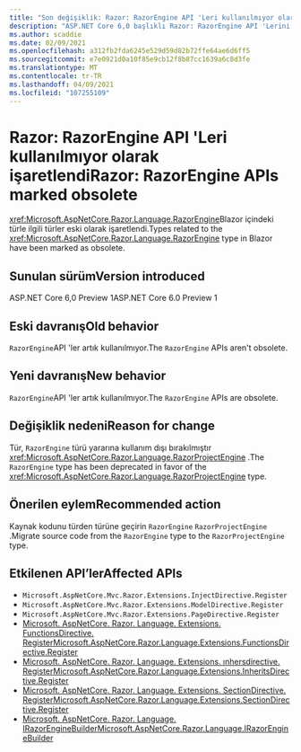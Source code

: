 ```yaml
---
title: "Son değişiklik: Razor: RazorEngine API 'Leri kullanılmıyor olarak işaretlendi"
description: "ASP.NET Core 6,0 başlıklı Razor: RazorEngine API 'Lerini yok olarak işaretlenen Son değişiklik hakkında bilgi edinin"
ms.author: scaddie
ms.date: 02/09/2021
ms.openlocfilehash: a312fb2fda6245e529d59d82b72ffe64ae6d6ff5
ms.sourcegitcommit: e7e0921d0a10f85e9cb12f8b87cc1639a6c8d3fe
ms.translationtype: MT
ms.contentlocale: tr-TR
ms.lasthandoff: 04/09/2021
ms.locfileid: "107255109"
---
```

# <a name="razor-razorengine-apis-marked-obsolete"></a><span data-ttu-id="bb230-103">Razor: RazorEngine API 'Leri kullanılmıyor olarak işaretlendi</span><span class="sxs-lookup"><span data-stu-id="bb230-103">Razor: RazorEngine APIs marked obsolete</span></span>

<span data-ttu-id="bb230-104"><xref:Microsoft.AspNetCore.Razor.Language.RazorEngine>Blazor içindeki türle ilgili türler eski olarak işaretlendi.</span><span class="sxs-lookup"><span data-stu-id="bb230-104">Types related to the <xref:Microsoft.AspNetCore.Razor.Language.RazorEngine> type in Blazor have been marked as obsolete.</span></span>

## <a name="version-introduced"></a><span data-ttu-id="bb230-105">Sunulan sürüm</span><span class="sxs-lookup"><span data-stu-id="bb230-105">Version introduced</span></span>

<span data-ttu-id="bb230-106">ASP.NET Core 6,0 Preview 1</span><span class="sxs-lookup"><span data-stu-id="bb230-106">ASP.NET Core 6.0 Preview 1</span></span>

## <a name="old-behavior"></a><span data-ttu-id="bb230-107">Eski davranış</span><span class="sxs-lookup"><span data-stu-id="bb230-107">Old behavior</span></span>

<span data-ttu-id="bb230-108">`RazorEngine`API 'ler artık kullanılmıyor.</span><span class="sxs-lookup"><span data-stu-id="bb230-108">The `RazorEngine` APIs aren't obsolete.</span></span>

## <a name="new-behavior"></a><span data-ttu-id="bb230-109">Yeni davranış</span><span class="sxs-lookup"><span data-stu-id="bb230-109">New behavior</span></span>

<span data-ttu-id="bb230-110">`RazorEngine`API 'ler artık kullanılmıyor.</span><span class="sxs-lookup"><span data-stu-id="bb230-110">The `RazorEngine` APIs are obsolete.</span></span>

## <a name="reason-for-change"></a><span data-ttu-id="bb230-111">Değişiklik nedeni</span><span class="sxs-lookup"><span data-stu-id="bb230-111">Reason for change</span></span>

<span data-ttu-id="bb230-112">Tür, `RazorEngine` türü yararına kullanım dışı bırakılmıştır <xref:Microsoft.AspNetCore.Razor.Language.RazorProjectEngine> .</span><span class="sxs-lookup"><span data-stu-id="bb230-112">The `RazorEngine` type has been deprecated in favor of the <xref:Microsoft.AspNetCore.Razor.Language.RazorProjectEngine> type.</span></span>

## <a name="recommended-action"></a><span data-ttu-id="bb230-113">Önerilen eylem</span><span class="sxs-lookup"><span data-stu-id="bb230-113">Recommended action</span></span>

<span data-ttu-id="bb230-114">Kaynak kodunu türden türüne geçirin `RazorEngine` `RazorProjectEngine` .</span><span class="sxs-lookup"><span data-stu-id="bb230-114">Migrate source code from the `RazorEngine` type to the `RazorProjectEngine` type.</span></span>

## <a name="affected-apis"></a><span data-ttu-id="bb230-115">Etkilenen API’ler</span><span class="sxs-lookup"><span data-stu-id="bb230-115">Affected APIs</span></span>

- `Microsoft.AspNetCore.Mvc.Razor.Extensions.InjectDirective.Register`
- `Microsoft.AspNetCore.Mvc.Razor.Extensions.ModelDirective.Register`
- `Microsoft.AspNetCore.Mvc.Razor.Extensions.PageDirective.Register`
- [<span data-ttu-id="bb230-116">Microsoft. AspNetCore. Razor. Language. Extensions. FunctionsDirective. Register</span><span class="sxs-lookup"><span data-stu-id="bb230-116">Microsoft.AspNetCore.Razor.Language.Extensions.FunctionsDirective.Register</span></span>](/dotnet/api/microsoft.aspnetcore.razor.language.extensions.functionsdirective.register?view=aspnetcore-3.0&preserve-view=true)
- [<span data-ttu-id="bb230-117">Microsoft. AspNetCore. Razor. Language. Extensions. ınhersdirective. Register</span><span class="sxs-lookup"><span data-stu-id="bb230-117">Microsoft.AspNetCore.Razor.Language.Extensions.InheritsDirective.Register</span></span>](/dotnet/api/microsoft.aspnetcore.razor.language.extensions.inheritsdirective.register?view=aspnetcore-3.0&preserve-view=true)
- [<span data-ttu-id="bb230-118">Microsoft. AspNetCore. Razor. Language. Extensions. SectionDirective. Register</span><span class="sxs-lookup"><span data-stu-id="bb230-118">Microsoft.AspNetCore.Razor.Language.Extensions.SectionDirective.Register</span></span>](/dotnet/api/microsoft.aspnetcore.razor.language.extensions.sectiondirective.register?view=aspnetcore-3.0&preserve-view=true)
- [<span data-ttu-id="bb230-119">Microsoft. AspNetCore. Razor. Language. IRazorEngineBuilder</span><span class="sxs-lookup"><span data-stu-id="bb230-119">Microsoft.AspNetCore.Razor.Language.IRazorEngineBuilder</span></span>](/dotnet/api/microsoft.aspnetcore.razor.language.irazorenginebuilder?view=aspnetcore-3.0&preserve-view=true)

<!--

## Category

ASP.NET Core

## Affected APIs

- `Overload:Microsoft.AspNetCore.Mvc.Razor.Extensions.InjectDirective.Register`
- `Overload:Microsoft.AspNetCore.Mvc.Razor.Extensions.ModelDirective.Register`
- `Overload:Microsoft.AspNetCore.Mvc.Razor.Extensions.PageDirective.Register`
- `Overload:Microsoft.AspNetCore.Razor.Language.Extensions.FunctionsDirective.Register`
- `Overload:Microsoft.AspNetCore.Razor.Language.Extensions.InheritsDirective.Register`
- `Overload:Microsoft.AspNetCore.Razor.Language.Extensions.SectionDirective.Register`
- `T:Microsoft.AspNetCore.Razor.Language.IRazorEngineBuilder`

-->
